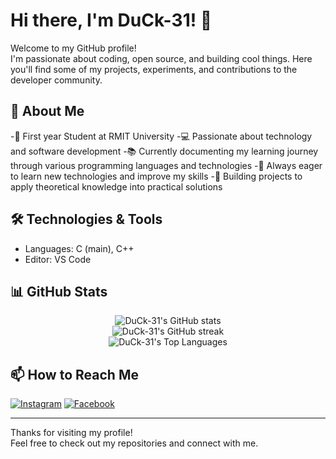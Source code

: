 # Hi there, I'm DuCk-31! 🦆

Welcome to my GitHub profile!  
I'm passionate about coding, open source, and building cool things. Here you'll find some of my projects, experiments, and contributions to the developer community.

## 🚀 About Me

-🎯 First year Student at RMIT University
-💻 Passionate about technology and software development
-📚 Currently documenting my learning journey through various programming languages and technologies
-🌱 Always eager to learn new technologies and improve my skills
-🎯 Building projects to apply theoretical knowledge into practical solutions

## 🛠️ Technologies & Tools

- Languages: C (main), C++
- Editor: VS Code

## 📊 GitHub Stats

<p align="center">
  <img src="https://github-readme-stats.vercel.app/api?username=DuCk-31&show_icons=true&theme=github_dark" alt="DuCk-31's GitHub stats" />
  <br>
  <img src="https://github-readme-streak-stats.herokuapp.com/?user=DuCk-31&theme=github-dark-blue" alt="DuCk-31's GitHub streak" />
  <br>
  <img src="https://github-readme-stats.vercel.app/api/top-langs/?username=DuCk-31&layout=compact&theme=github_dark" alt="DuCk-31's Top Languages" />
</p>



## 📫 How to Reach Me

[![Instagram](https://img.shields.io/badge/Instagram-E4405F?style=flat&logo=instagram&logoColor=white)](https://www.instagram.com/d.nhduck/)
[![Facebook](https://img.shields.io/badge/Facebook-1877F2?style=flat&logo=facebook&logoColor=white)](https://www.facebook.com/hd31141/)

---

Thanks for visiting my profile!  
Feel free to check out my repositories and connect with me.
